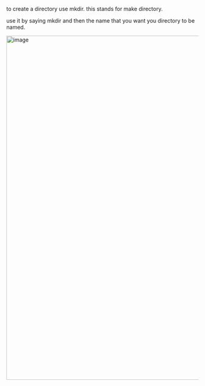 to create a directory use mkdir. this stands for make directory.

use it by saying mkdir and then the name that you want you directory to be named.

<img width="1600" height="900" alt="image" src="https://github.com/user-attachments/assets/47c4364e-a3ed-434e-ab23-4901c145ba76" />
